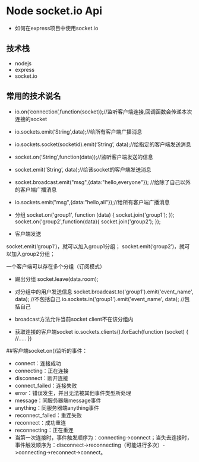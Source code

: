 # Node socket.io Api

- 如何在express项目中使用socket.io

## 技术栈
- nodejs
- express
- socket.io

## 常用的技术说名
- io.on(‘connection’,function(socket));//监听客户端连接,回调函数会传递本次连接的socket

- io.sockets.emit(‘String’,data);//给所有客户端广播消息

- io.sockets.socket(socketid).emit(‘String’, data);//给指定的客户端发送消息

- socket.on(‘String’,function(data));//监听客户端发送的信息

- socket.emit(‘String’, data);//给该socket的客户端发送消息

- socket.broadcast.emit("msg",{data:"hello,everyone"}); //给除了自己以外的客户端广播消息

- io.sockets.emit("msg",{data:"hello,all"});//给所有客户端广播消息

- 分组
socket.on('group1', function (data) {
        socket.join('group1');
});
socket.on('group2',function(data){
        socket.join('group2');
 });
- 客户端发送

socket.emit(‘group1’)，就可以加入group1分组；
socket.emit(‘group2’)，就可以加入group2分组；

一个客户端可以存在多个分组（订阅模式）

- 踢出分组 socket.leave(data.room);

- 对分组中的用户发送信息
socket.broadcast.to('group1').emit('event_name', data); //不包括自己
io.sockets.in('group1').emit('event_name', data); //包括自己
- broadcast方法允许当前socket client不在该分组内

- 获取连接的客户端socket
io.sockets.clients().forEach(function (socket) {
    //.....
})

##客户端socket.on()监听的事件：
- connect：连接成功
- connecting：正在连接
- disconnect：断开连接
- connect_failed：连接失败
- error：错误发生，并且无法被其他事件类型所处理
- message：同服务器端message事件
- anything：同服务器端anything事件
- reconnect_failed：重连失败
- reconnect：成功重连
- reconnecting：正在重连
- 当第一次连接时，事件触发顺序为：connecting->connect；当失去连接时，事件触发顺序为：disconnect->reconnecting（可能进行多次）->connecting->reconnect->connect。
